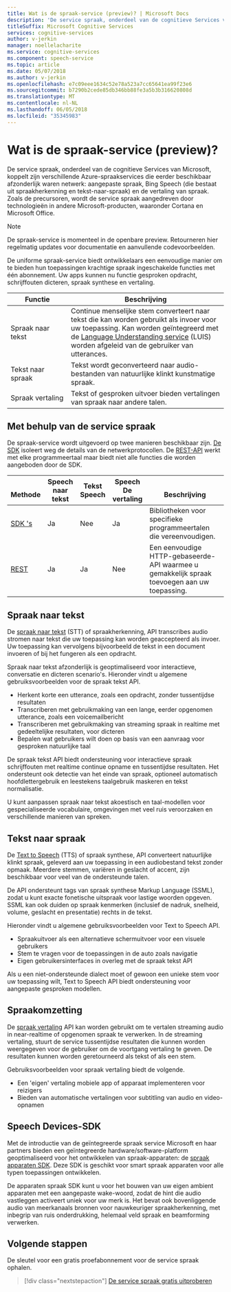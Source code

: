 ```yaml
---
title: Wat is de spraak-service (preview)? | Microsoft Docs
description: 'De service spraak, onderdeel van de cognitieve Services van Microsoft, koppelt zijn verschillende Azure-spraakservices die eerder beschikbaar afzonderlijk waren netwerk: aangepaste spraak, Bing Speech (die bestaat uit spraakherkenning en tekst-naar-spraak) en de vertaling van spraak.'
titleSuffix: Microsoft Cognitive Services
services: cognitive-services
author: v-jerkin
manager: noellelacharite
ms.service: cognitive-services
ms.component: speech-service
ms.topic: article
ms.date: 05/07/2018
ms.author: v-jerkin
ms.openlocfilehash: e7c09eee1634c52e78a523a7cc65641ea99f23e6
ms.sourcegitcommit: b7290b2cede85db346bb88fe3a5b3b316620808d
ms.translationtype: MT
ms.contentlocale: nl-NL
ms.lasthandoff: 06/05/2018
ms.locfileid: "35345983"
---
```

# <a name="what-is-the-speech-service-preview"></a>Wat is de spraak-service (preview)?

De service spraak, onderdeel van de cognitieve Services van Microsoft, koppelt zijn verschillende Azure-spraakservices die eerder beschikbaar afzonderlijk waren netwerk: aangepaste spraak, Bing Speech (die bestaat uit spraakherkenning en tekst-naar-spraak) en de vertaling van spraak. Zoals de precursoren, wordt de service spraak aangedreven door technologieën in andere Microsoft-producten, waaronder Cortana en Microsoft Office.

> [!NOTE]
> De spraak-service is momenteel in de openbare preview. Retourneren hier regelmatig updates voor documentatie en aanvullende codevoorbeelden.

De uniforme spraak-service biedt ontwikkelaars een eenvoudige manier om te bieden hun toepassingen krachtige spraak ingeschakelde functies met één abonnement. Uw apps kunnen nu functie gesproken opdracht, schrijffouten dicteren, spraak synthese en vertaling.

|Functie|Beschrijving|
|-|-|
|Spraak naar tekst|Continue menselijke stem converteert naar tekst die kan worden gebruikt als invoer voor uw toepassing. Kan worden geïntegreerd met de [Language Understanding service](https://docs.microsoft.com/azure/cognitive-services/luis/) (LUIS) worden afgeleid van de gebruiker van utterances.|
|Tekst naar spraak|Tekst wordt geconverteerd naar audio-bestanden van natuurlijke klinkt kunstmatige spraak.|
|Spraak&nbsp;vertaling|Tekst of gesproken uitvoer bieden vertalingen van spraak naar andere talen.|

## <a name="using-the-speech-service"></a>Met behulp van de service spraak

De spraak-service wordt uitgevoerd op twee manieren beschikbaar zijn. [De SDK](speech-sdk.md) isoleert weg de details van de netwerkprotocollen. De [REST-API](rest-apis.md) werkt met elke programmeertaal maar biedt niet alle functies die worden aangeboden door de SDK.

|<br>Methode|Speech<br>naar tekst|Tekst<br>Speech|Speech<br>De vertaling|<br>Beschrijving|
|-|-|-|-|-|
|[SDK 's](speech-sdk.md)|Ja|Nee|Ja|Bibliotheken voor specifieke programmeertalen die vereenvoudigen.|
|[REST](rest-apis.md)|Ja|Ja|Nee|Een eenvoudige HTTP-gebaseerde-API waarmee u gemakkelijk spraak toevoegen aan uw toepassing.|

## <a name="speech-to-text"></a>Spraak naar tekst

De [spraak naar tekst](speech-to-text.md) (STT) of spraakherkenning, API transcribes audio stromen naar tekst die uw toepassing kan worden geaccepteerd als invoer. Uw toepassing kan vervolgens bijvoorbeeld de tekst in een document invoeren of bij het fungeren als een opdracht.

Spraak naar tekst afzonderlijk is geoptimaliseerd voor interactieve, conversatie en dicteren scenario's. Hieronder vindt u algemene gebruiksvoorbeelden voor de spraak tekst API. 

* Herkent korte een utterance, zoals een opdracht, zonder tussentijdse resultaten
* Transcriberen met gebruikmaking van een lange, eerder opgenomen utterance, zoals een voicemailbericht
* Transcriberen met gebruikmaking van streaming spraak in realtime met gedeeltelijke resultaten, voor dicteren
* Bepalen wat gebruikers wilt doen op basis van een aanvraag voor gesproken natuurlijke taal

De spraak tekst API biedt ondersteuning voor interactieve spraak schrijffouten met realtime continue opname en tussentijdse resultaten. Het ondersteunt ook detectie van het einde van spraak, optioneel automatisch hoofdlettergebruik en leestekens taalgebruik maskeren en tekst normalisatie.

U kunt aanpassen spraak naar tekst akoestisch en taal-modellen voor gespecialiseerde vocabulaire, omgevingen met veel ruis veroorzaken en verschillende manieren van spreken.

## <a name="text-to-speech"></a>Tekst naar spraak

De [Text to Speech](text-to-speech.md) (TTS) of spraak synthese, API converteert natuurlijke klinkt spraak, geleverd aan uw toepassing in een audiobestand tekst zonder opmaak. Meerdere stemmen, variëren in geslacht of accent, zijn beschikbaar voor veel van de ondersteunde talen.

De API ondersteunt tags van spraak synthese Markup Language (SSML), zodat u kunt exacte fonetische uitspraak voor lastige woorden opgeven. SSML kan ook duiden op spraak kenmerken (inclusief de nadruk, snelheid, volume, geslacht en presentatie) rechts in de tekst.

Hieronder vindt u algemene gebruiksvoorbeelden voor Text to Speech API.

* Spraakuitvoer als een alternatieve schermuitvoer voor een visuele gebruikers
* Stem te vragen voor de toepassingen in de auto zoals navigatie
* Eigen gebruikersinterfaces in overleg met de spraak tekst API

Als u een niet-ondersteunde dialect moet of gewoon een unieke stem voor uw toepassing wilt, Text to Speech API biedt ondersteuning voor aangepaste gesproken modellen.

## <a name="speech-translation"></a>Spraakomzetting

De [spraak vertaling](speech-translation.md) API kan worden gebruikt om te vertalen streaming audio in near-realtime of opgenomen spraak te verwerken. In de streaming vertaling, stuurt de service tussentijdse resultaten die kunnen worden weergegeven voor de gebruiker om de voortgang vertaling te geven. De resultaten kunnen worden geretourneerd als tekst of als een stem.

Gebruiksvoorbeelden voor spraak vertaling biedt de volgende.

* Een 'eigen' vertaling mobiele app of apparaat implementeren voor reizigers 
* Bieden van automatische vertalingen voor subtitling van audio en video-opnamen

## <a name="speech-devices-sdk"></a>Speech Devices-SDK

Met de introductie van de geïntegreerde spraak service Microsoft en haar partners bieden een geïntegreerde hardware/software-platform geoptimaliseerd voor het ontwikkelen van spraak-apparaten: de [spraak apparaten SDK](speech-devices-sdk.md). Deze SDK is geschikt voor smart spraak apparaten voor alle typen toepassingen ontwikkelen.

De apparaten spraak SDK kunt u voor het bouwen van uw eigen ambient apparaten met een aangepaste wake-woord, zodat de hint die audio vastleggen activeert uniek voor uw merk is. Het bevat ook bovenliggende audio van meerkanaals bronnen voor nauwkeuriger spraakherkenning, met inbegrip van ruis onderdrukking, helemaal veld spraak en beamforming verwerken.

## <a name="next-steps"></a>Volgende stappen

De sleutel voor een gratis proefabonnement voor de service spraak ophalen.

> [!div class="nextstepaction"]
> [De service spraak gratis uitproberen](get-started.md)
